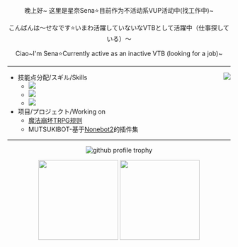 
<p align="center">
晚上好~ 这里是星奈Sena⭐目前作为不活动系VUP活动中(找工作中)~
</p>
<p align="center">
こんばんは～せなです⭐いまわ活躍していないなVTBとして活躍中（仕事探している）～
</p>
<p align="center">
Ciao~I'm Sena⭐Currently active as an inactive VTB (looking for a job)~
</p>

---
  
<img align="right" src="https://count.getloli.com/get/@sena-nana?theme=rule34">

 
- 技能点分配/スギル/Skills
  - ![](https://img.shields.io/badge/-Blender-e16f05?&logo=Blender&logoColor=fff&style=flat-square)
  - ![](https://img.shields.io/badge/-Python-356d9c?&logo=Python&logoColor=fff&style=flat-square)
  - ![](https://img.shields.io/badge/-Clip%20Studio%20Paint-2d2d2d?&style=flat-square)
- 项目/プロジェクト/Working on
  - [魔法崩坏TRPG规则](https://sena-nana.github.io/)
  - MUTSUKIBOT-基于[Nonebot2](https://nb2.baka.icu)的插件集


---
 <p align="center">
  <img src="https://github-profile-trophy.vercel.app/?username=sena-nana&title=Stars,Followers,PullRequest,Commits,Repositories,Issues&no-frame=true&margin-w=10"  alt="github profile trophy"/>
</p>
<p align="center">
<img src="https://github-readme-stats.vercel.app/api/top-langs/?username=sena-nana&layout=compact" height="180"/> <img src="https://github-readme-stats.vercel.app/api?username=sena-nana&show_icons=true" height="180"/>
</p>
